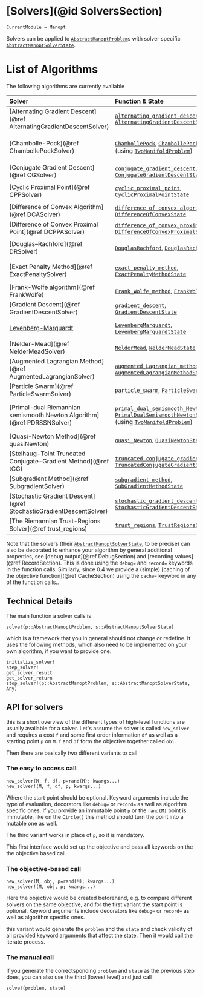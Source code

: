 
# [Solvers](@id SolversSection)

```@meta
CurrentModule = Manopt
```

Solvers can be applied to [`AbstractManoptProblem`](@ref)s with solver
specific [`AbstractManoptSolverState`](@ref).

# List of Algorithms

The following algorithms are currently available

| Solver   | Function & State    | Objective   |
|:---------|:----------------|:---------|
[Alternating Gradient Descent](@ref AlternatingGradientDescentSolver) | [`alternating_gradient_descent`](@ref) [`AlternatingGradientDescentState`](@ref) | ``f=(f_1,\ldots,f_n)``, ``\operatorname{grad} f_i`` |
[Chambolle-Pock](@ref ChambollePockSolver) | [`ChambollePock`](@ref), [`ChambollePockState`](@ref) (using [`TwoManifoldProblem`](@ref)) | ``f=F+G(Λ\cdot)``, ``\operatorname{prox}_{σ F}``, ``\operatorname{prox}_{τ G^*}``, ``Λ`` |
[Conjugate Gradient Descent](@ref CGSolver) | [`conjugate_gradient_descent`](@ref), [`ConjugateGradientDescentState`](@ref) | ``f``, ``\operatorname{grad} f``
[Cyclic Proximal Point](@ref CPPSolver) | [`cyclic_proximal_point`](@ref), [`CyclicProximalPointState`](@ref) | ``f=\sum f_i``, ``\operatorname{prox}_{\lambda f_i}`` |
[Difference of Convex Algorithm](@ref DCASolver) | [`difference_of_convex_algorithm`](@ref), [`DifferenceOfConvexState`](@ref) | ``f=g-h``, ``∂h``, and e.g. ``g``, ``\operatorname{grad} g`` |
[Difference of Convex Proximal Point](@ref DCPPASolver) | [`difference_of_convex_proximal_point`](@ref), [`DifferenceOfConvexProximalState`](@ref) | ``f=g-h``, ``∂h``, and e.g. ``g``, ``\operatorname{grad} g`` |
[Douglas–Rachford](@ref DRSolver) | [`DouglasRachford`](@ref), [`DouglasRachfordState`](@ref) | ``f=\sum f_i``, ``\operatorname{prox}_{\lambda f_i}`` |
[Exact Penalty Method](@ref ExactPenaltySolver) | [`exact_penalty_method`](@ref), [`ExactPenaltyMethodState`](@ref) | ``f``, ``\operatorname{grad} f``, ``g``, ``\operatorname{grad} g_i``, ``h``, ``\operatorname{grad} h_j`` |
[Frank-Wolfe algorithm](@ref FrankWolfe) | [`Frank_Wolfe_method`](@ref), [`FrankWolfeState`](@ref) | sub-problem solver |
[Gradient Descent](@ref GradientDescentSolver) | [`gradient_descent`](@ref), [`GradientDescentState`](@ref) | ``f``, ``\operatorname{grad} f`` |
[Levenberg-Marquardt](@ref) | [`LevenbergMarquardt`](@ref), [`LevenbergMarquardtState`](@ref) | ``f = \sum_i f_i`` ``\operatorname{grad} f_i`` (Jacobian)|
[Nelder-Mead](@ref NelderMeadSolver) | [`NelderMead`](@ref), [`NelderMeadState`](@ref) | ``f``
[Augmented Lagrangian Method](@ref AugmentedLagrangianSolver) | [`augmented_Lagrangian_method`](@ref), [`AugmentedLagrangianMethodState`](@ref) | ``f``, ``\operatorname{grad} f``, ``g``, ``\operatorname{grad} g_i``, ``h``, ``\operatorname{grad} h_j`` |
[Particle Swarm](@ref ParticleSwarmSolver) | [`particle_swarm`](@ref), [`ParticleSwarmState`](@ref) | ``f`` |
[Primal-dual Riemannian semismooth Newton Algorithm](@ref PDRSSNSolver) | [`primal_dual_semismooth_Newton`](@ref),  [`PrimalDualSemismoothNewtonState`](@ref) (using [`TwoManifoldProblem`](@ref)) | ``f=F+G(Λ\cdot)``, ``\operatorname{prox}_{σ F}`` & diff., ``\operatorname{prox}_{τ G^*}`` & diff., ``Λ``
[Quasi-Newton Method](@ref quasiNewton) | [`quasi_Newton`](@ref), [`QuasiNewtonState`](@ref) | ``f``, ``\operatorname{grad} f`` |
[Steihaug-Toint Truncated Conjugate-Gradient Method](@ref tCG) | [`truncated_conjugate_gradient_descent`](@ref), [`TruncatedConjugateGradientState`](@ref) | ``f``, ``\operatorname{grad} f``, ``\operatorname{Hess} f`` |
[Subgradient Method](@ref SubgradientSolver) | [`subgradient_method`](@ref), [`SubGradientMethodState`](@ref) | ``f``, ``∂ f`` |
[Stochastic Gradient Descent](@ref StochasticGradientDescentSolver) | [`stochastic_gradient_descent`](@ref), [`StochasticGradientDescentState`](@ref) | ``f = \sum_i f_i``, ``\operatorname{grad} f_i`` |
[The Riemannian Trust-Regions Solver](@ref trust_regions) | [`trust_regions`](@ref), [`TrustRegionsState`](@ref) | ``f``, ``\operatorname{grad} f``, ``\operatorname{Hess} f`` |

Note that the solvers (their [`AbstractManoptSolverState`](@ref), to be precise) can also be decorated to enhance your algorithm by general additional properties, see [debug output](@ref DebugSection) and [recording values](@ref RecordSection). This is done using the `debug=` and `record=` keywords in the function calls. Similarly, since 0.4 we provide a (simple) [caching of the objective function](@ref CacheSection) using the `cache=` keyword in any of the function calls..

## Technical Details

 The main function a solver calls is

```@docs
solve!(p::AbstractManoptProblem, s::AbstractManoptSolverState)
```

which is a framework that you in general should not change or redefine.
It uses the following methods, which also need to be implemented on your own
algorithm, if you want to provide one.

```@docs
initialize_solver!
step_solver!
get_solver_result
get_solver_return
stop_solver!(p::AbstractManoptProblem, s::AbstractManoptSolverState, Any)
```

## API for solvers

this is a short overview of the different types of high-level functions are usually
available for a solver. Let's assume the solver is called `new_solver` and requires
a cost `f` and some first order information `df` as well as a starting point `p` on `M`.
`f` and `df` form the objective together called `obj`.

Then there are basically two different variants to call

### The easy to access call

```
new_solver(M, f, df, p=rand(M); kwargs...)
new_solver!(M, f, df, p; kwargs...)
```

Where the start point should be optional.
Keyword arguments include the type of evaluation, decorators like `debug=` or `record=`
as well as algorithm specific ones.
If you provide an immutable point `p` or the `rand(M)` point is immutable, like on the `Circle()` this method should turn the point into a mutable one as well.

The third variant works in place of `p`, so it is mandatory.

This first interface would set up the objective and pass all keywords on the the
objective based call.

### The objective-based call

```
new_solver(M, obj, p=rand(M); kwargs...)
new_solver!(M, obj, p; kwargs...)
```

Here the objective would be created beforehand, e.g. to compare different solvers on the
same objective, and for the first variant the start point is optional.
Keyword arguments include decorators like `debug=` or `record=`
as well as algorithm specific ones.

this variant would generate the `problem` and the `state` and check validity of all provided
keyword arguments that affect the state.
Then it would call the iterate process.

### The manual call

If you generate the correctsponding `problem` and `state` as the previous step does, you can
also use the third (lowest level) and just call

```
solve!(problem, state)
```